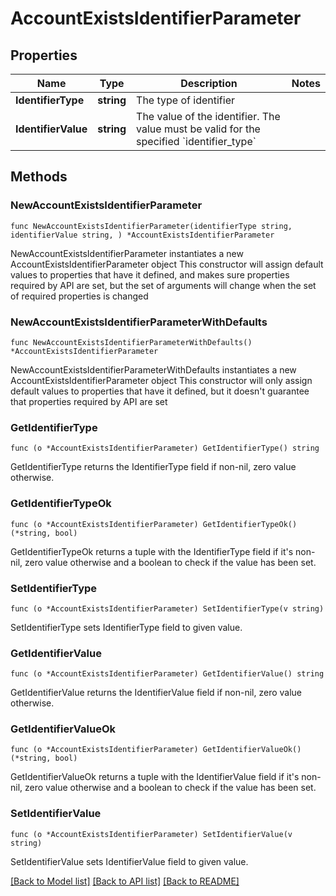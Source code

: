 # AccountExistsIdentifierParameter

## Properties

Name | Type | Description | Notes
------------ | ------------- | ------------- | -------------
**IdentifierType** | **string** | The type of identifier | 
**IdentifierValue** | **string** | The value of the identifier. The value must be valid for the specified &#x60;identifier_type&#x60; | 

## Methods

### NewAccountExistsIdentifierParameter

`func NewAccountExistsIdentifierParameter(identifierType string, identifierValue string, ) *AccountExistsIdentifierParameter`

NewAccountExistsIdentifierParameter instantiates a new AccountExistsIdentifierParameter object
This constructor will assign default values to properties that have it defined,
and makes sure properties required by API are set, but the set of arguments
will change when the set of required properties is changed

### NewAccountExistsIdentifierParameterWithDefaults

`func NewAccountExistsIdentifierParameterWithDefaults() *AccountExistsIdentifierParameter`

NewAccountExistsIdentifierParameterWithDefaults instantiates a new AccountExistsIdentifierParameter object
This constructor will only assign default values to properties that have it defined,
but it doesn't guarantee that properties required by API are set

### GetIdentifierType

`func (o *AccountExistsIdentifierParameter) GetIdentifierType() string`

GetIdentifierType returns the IdentifierType field if non-nil, zero value otherwise.

### GetIdentifierTypeOk

`func (o *AccountExistsIdentifierParameter) GetIdentifierTypeOk() (*string, bool)`

GetIdentifierTypeOk returns a tuple with the IdentifierType field if it's non-nil, zero value otherwise
and a boolean to check if the value has been set.

### SetIdentifierType

`func (o *AccountExistsIdentifierParameter) SetIdentifierType(v string)`

SetIdentifierType sets IdentifierType field to given value.


### GetIdentifierValue

`func (o *AccountExistsIdentifierParameter) GetIdentifierValue() string`

GetIdentifierValue returns the IdentifierValue field if non-nil, zero value otherwise.

### GetIdentifierValueOk

`func (o *AccountExistsIdentifierParameter) GetIdentifierValueOk() (*string, bool)`

GetIdentifierValueOk returns a tuple with the IdentifierValue field if it's non-nil, zero value otherwise
and a boolean to check if the value has been set.

### SetIdentifierValue

`func (o *AccountExistsIdentifierParameter) SetIdentifierValue(v string)`

SetIdentifierValue sets IdentifierValue field to given value.



[[Back to Model list]](../README.md#documentation-for-models) [[Back to API list]](../README.md#documentation-for-api-endpoints) [[Back to README]](../README.md)


